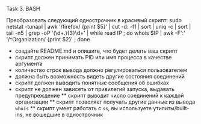 Task 3.  BASH

Преобразовать следующий однострочник в красивый скрипт:
sudo netstat -tunapl | awk '/firefox/ {print $5}' | cut -d: -f1 | sort | uniq -c |
sort | tail -n5 | grep -oP '(\d+\.){3}\d+' | while read IP ; do whois $IP | 
awk -F':' '/^Organization/ {print $2}' ; done
* создайте README.md и опишите, что будет делать ваш скрипт
* скрипт должен принимать PID или имя процесса в качестве аргумента
* количество строк вывода должно регулироваться пользователем
* должна быть возможность видеть другие состояния соединений
* скрипт должен выводить понятные сообщения об ошибках
* скрипт не должен зависеть от привилегий запуска, выдавать предупреждение
** скрипт выводит число соединений к каждой организации 
** скрипт позволяет получать другие данные из вывода `whois`
** скрипт умеет работать с `ss`, вы используете утилиты/built-ins, не вошедшие в 
однострочник    